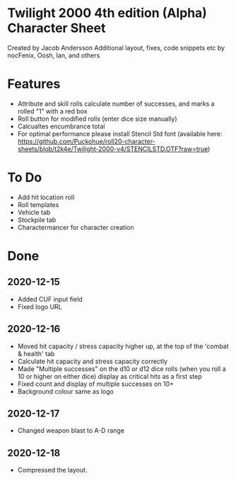 # Twilight 2000 4th edition (Alpha) Character Sheet
Created by Jacob Andersson
Additional layout, fixes, code snippets etc by nocFenix, Oosh, Ian, and others

# Features
* Attribute and skill rolls calculate number of successes, and marks a rolled "1" with a red box
* Roll button for modified rolls (enter dice size manually)
* Calcualtes encumbrance total
* For optimal performance please install Stencil Std font (available here: https://github.com/Puckohue/roll20-character-sheets/blob/t2k4e/Twilight-2000-v4/STENCILSTD.OTF?raw=true)

# To Do
* Add hit location roll
* Roll templates
* Vehicle tab
* Stockpile tab
* Charactermancer for character creation

# Done
## 2020-12-15
* Added CUF input field
* Fixed logo URL
## 2020-12-16
* Moved hit capacity / stress capacity higher up, at the top of the 'combat & health' tab
* Calculate hit capacity and stress capacity correctly
* Made "Multiple successes" on the d10 or d12 dice rolls (when you roll a 10 or higher on either dice) display as critical hits as a first step
* Fixed count and display of multiple successes on 10+
* Background colour same as logo
## 2020-12-17
* Changed weapon blast to A-D range
## 2020-12-18
* Compressed the layout.
